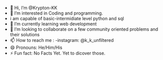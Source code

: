 - 👋 Hi, I’m @Krypton-KK
- 👀 I’m interested in Coding and programming.
- i am capable of basic-intermidiate level python and sql
- 🌱 I’m currently learning web development
- 💞️ I’m looking to collaborate on a few community oriented problems and their solutions
- 📫 How to reach me :
  -instagram: @k_k_unfiltered
- 😄 Pronouns: He/Him/His
- ⚡ Fun fact: No Facts Yet. Yet to dicover those.

<!---
Krypton-KK/Krypton-KK is a ✨ special ✨ repository because its `README.md` (this file) appears on your GitHub profile.
You can click the Preview link to take a look at your changes.
--->
